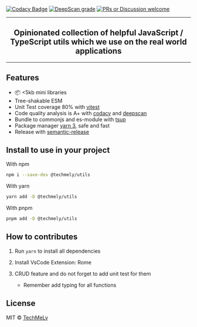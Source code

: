 [![Codacy Badge](https://app.codacy.com/project/badge/Grade/5be3381428424f20831c97d76b811aab)](https://www.codacy.com/gh/TechMeLy/utils/dashboard?utm_source=github.com&utm_medium=referral&utm_content=TechMeLy/utils&utm_campaign=Badge_Grade) [![DeepScan grade](https://deepscan.io/api/teams/15239/projects/18403/branches/449716/badge/grade.svg)](https://deepscan.io/dashboard#view=project&tid=15239&pid=18403&bid=449716) [![PRs or Discussion welcome](https://img.shields.io/badge/PRs-welcome-brightgreen.svg?style=flat-square)](http://makeapullrequest.com)

---

<h2 align="center">
  Opinionated collection of helpful JavaScript / TypeScript utils which we use on the real world applications
</h2>

<hr>

## Features

- 📦 <5kb mini libraries
- Tree-shakable ESM
- Unit Test coverage 80% with [vitest](https://vitest.dev)
- Code quality analysis is A+ with [codacy](https://www.codacy.com) and [deepscan](https://deepscan.io)
- Bundle to commonjs and es-module with [tsup](https://github.com/egoist/tsup)
- Package manager [yarn 3](https://yarnpkg.com), safe and fast
- Release with [semantic-release](https://npm.im/semantic-release)

## Install to use in your project

With npm

```bash
npm i --save-dev @techmely/utils
```

With yarn

```bash
yarn add -D @techmely/utils
```

With pnpm

```bash
pnpm add -D @techmely/utils
```

## How to contributes

1. Run `yarn` to install all dependencies

2. Install VsCode Extension: Rome
3. CRUD feature and do not forget to add unit test for them
   - Remember add typing for all functions

## License

MIT &copy; [TechMeLy](https://github.com/sponsors/TechMeLy)
